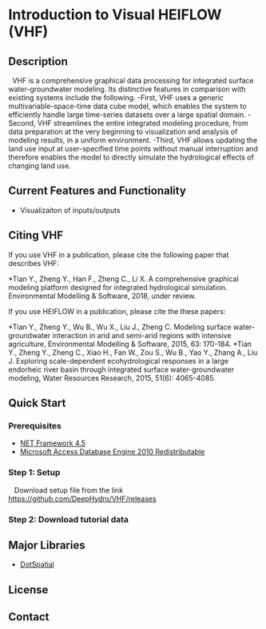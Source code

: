 # Introduction to Visual HEIFLOW (VHF)
## Description
   VHF is a comprehensive graphical data processing for integrated surface water-groundwater modeling. Its
distinctive features in comparison with existing systems include the following.
-First, VHF uses a generic multivariable-space-time
data cube model, which enables the system to efficiently handle large
time-series datasets over a large spatial domain. 
-Second, VHF streamlines the
entire integrated modeling procedure, from data preparation at the very
beginning to visualization and analysis of modeling results, in a uniform
environment.
-Third, VHF allows updating the land use input at user-specified time points
without manual interruption and therefore enables the model to directly
simulate the hydrological effects of changing land use.
## Current Features and Functionality
- Visualizaiton of inputs/outputs
## Citing VHF
If you use VHF in a publication, please cite the following paper that describes VHF:

*Tian Y., Zheng Y., Han F., Zheng C., Li X. A comprehensive graphical modeling platform designed for integrated hydrological simulation. Environmental Modelling & Software, 2018, under review.

If you use HEIFLOW in a publication, please cite the these papers:

*Tian Y., Zheng Y., Wu B., Wu X., Liu J., Zheng C. Modeling surface water-groundwater interaction in arid and semi-arid regions with intensive agriculture, Environmental Modelling & Software, 2015, 63: 170-184.
*Tian Y., Zheng Y., Zheng C., Xiao H., Fan W., Zou S., Wu B., Yao Y., Zhang A., Liu J. Exploring scale-dependent ecohydrological responses in a large endorheic river basin through integrated surface water-groundwater modeling, Water Resources Research, 2015, 51(6): 4065-4085.

## Quick Start
### Prerequisites
* [NET Framework 4.5](https://www.microsoft.com/net/download/thank-you/net452)
* [Microsoft Access Database Engine 2010 Redistributable](https://www.microsoft.com/en-us/download/details.aspx?id=13255)
### Step 1: Setup
    Download setup file from the link https://github.com/DeepHydro/VHF/releases
### Step 2: Download tutorial data
     
## Major Libraries
* [DotSpatial](https://github.com/DotSpatial)
## License

## Contact
